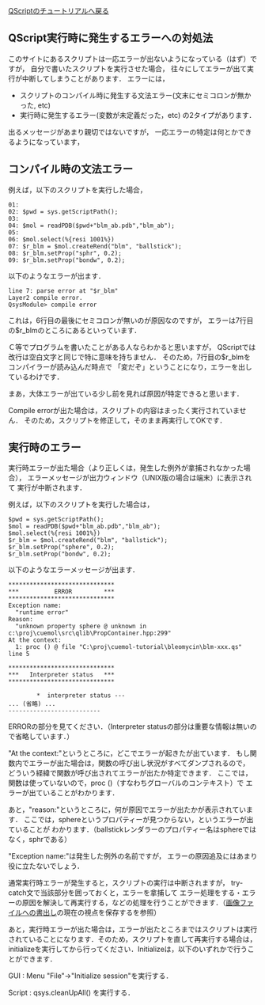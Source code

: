 [QScriptのチュートリアルへ戻る](../../../Documents/QScriptのチュートリアル/)



## QScript実行時に発生するエラーへの対処法
このサイトにあるスクリプトは一応エラーが出ないようになっている（はず）ですが，
自分で書いたスクリプトを実行させた場合，
往々にしてエラーが出て実行が中断してしまうことがあります．
エラーには，

*  スクリプトのコンパイル時に発生する文法エラー(文末にセミコロンが無かった, etc)
*  実行時に発生するエラー(変数が未定義だった，etc)
の2タイプがあります．

出るメッセージがあまり親切ではないですが，
一応エラーの特定は何とかできるようになっています，


## コンパイル時の文法エラー
例えば，以下のスクリプトを実行した場合，
```
01: 
02: $pwd = sys.getScriptPath();
03: 
04: $mol = readPDB($pwd+"blm_ab.pdb","blm_ab");
05: 
06: $mol.select(%{resi 1001%})
07: $r_blm = $mol.createRend("blm", "ballstick");
08: $r_blm.setProp("sphr", 0.2);
09: $r_blm.setProp("bondw", 0.2);
```

以下のようなエラーが出ます．

```
line 7: parse error at "$r_blm"
Layer2 compile error.
QsysModule> compile error
```

これは，6行目の最後にセミコロンが無いのが原因なのですが，
エラーは7行目の$r_blmのところにあるといっています．

Ｃ等でプログラムを書いたことがある人ならわかると思いますが，
QScriptでは改行は空白文字と同じで特に意味を持ちません．
そのため，7行目の$r_blmをコンパイラーが読み込んだ時点で
「変だぞ」ということになり，エラーを出しているわけです．

まあ，大体エラーが出ている少し前を見れば原因が特定できると思います．

Compile errorが出た場合は，スクリプトの内容はまったく実行されていません．
そのため，スクリプトを修正して，そのまま再実行してOKです．

## 実行時のエラー
実行時エラーが出た場合（より正しくは，発生した例外が拿捕されなかった場合），
エラーメッセージが出力ウィンドウ（UNIX版の場合は端末）に表示されて
実行が中断されます．

例えば，以下のスクリプトを実行した場合は，

```
$pwd = sys.getScriptPath();
$mol = readPDB($pwd+"blm_ab.pdb","blm_ab");
$mol.select(%{resi 1001%})
$r_blm = $mol.createRend("blm", "ballstick");
$r_blm.setProp("sphere", 0.2);
$r_blm.setProp("bondw", 0.2);
```

以下のようなエラーメッセージが出ます．

```
******************************
***          ERROR         ***
******************************
Exception name:
  "runtime error"
Reason:
  "unknown property sphere @ unknown in c:\proj\cuemol\src\qlib\PropContainer.hpp:299"
At the context:
  1: proc () @ file "C:\proj\cuemol-tutorial\bleomycin\blm-xxx.qs" line 5
```
 
 
```
******************************
***   Interpreter status   ***
******************************

        *  interpreter status ---
... (省略) ...
--------------------------
```

ERRORの部分を見てください．（Interpreter statusの部分は重要な情報は無いので省略しています．）

"At the context:"というところに，どこでエラーが起きたが出ています．
もし関数内でエラーが出た場合は，関数の呼び出し状況がすべてダンプされるので，
どういう経緯で関数が呼び出されてエラーが出たか特定できます．
ここでは，関数は使っていないので，proc ()（すなわちグローバルのコンテキスト）で
エラーが出ていることがわかります．

あと，"reason:"というところに，何が原因でエラーが出たかが表示されています．
ここでは，sphereというプロパティーが見つからない，というエラーが出ていることが
わかります．（ballstickレンダラーのプロパティー名はsphereではなく，sphrである）

"Exception name:"は発生した例外の名前ですが，
エラーの原因追及にはあまり役に立たないでしょう．

通常実行時エラーが発生すると，スクリプトの実行は中断されますが，
try-catch文で当該部分を囲っておくと，エラーを拿捕して
エラー処理をする・エラーの原因を解決して再実行する，などの処理を行うことができます．（[画像ファイルへの書出し](../../../Documents/QScriptのチュートリアル/Step5)の現在の視点を保存するを参照）

あと，実行時エラーが出た場合は，エラーが出たところまではスクリプトは実行されていることになります．そのため，スクリプトを直して再実行する場合は，initializeを実行してから行ってください．Initializeは，以下のいずれかで行うことができます．

GUI
:   Menu "File"→"Initialize session"を実行する．

Script
:   qsys.cleanUpAll() を実行する．